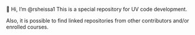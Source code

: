 👋 Hi, I’m @rsheissa1
This is a special repository for UV code development.

Also, it is possible to find linked repositories from other contributors and/or enrolled courses.
